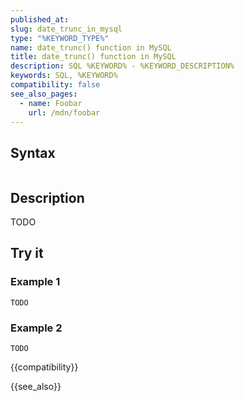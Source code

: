 ```yaml
---
published_at:
slug: date_trunc_in_mysql
type: "%KEYWORD_TYPE%"
name: date_trunc() function in MySQL
title: date_trunc() function in MySQL
description: SQL %KEYWORD% - %KEYWORD_DESCRIPTION%
keywords: SQL, %KEYWORD%
compatibility: false
see_also_pages:
  - name: Foobar
    url: /mdn/foobar
---
```


## Syntax

~~~pgsql
~~~

## Description

TODO

## Try it

### Example 1

~~~pgsql
TODO
~~~

### Example 2

~~~pgsql
TODO
~~~

{{compatibility}}

{{see_also}}
